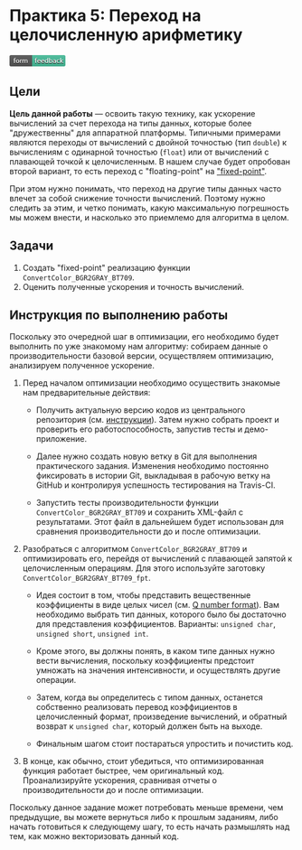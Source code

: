 # Практика 5: Переход на целочисленную арифметику

[![Feedback](feedback.png)][feedback_day5]

## Цели

__Цель данной работы__ — освоить такую технику, как ускорение вычислений за счет
перехода на типы данных, которые более "дружественны" для аппаратной платформы.
Типичными примерами являются переходы от вычислений с двойной точностью (тип
`double`) к вычислениям с одинарной точностью (`float`) или от вычислений с
плавающей точкой к целочисленным. В нашем случае будет опробован второй вариант,
то есть переход c "floating-point" на ["fixed-point"][fixed-point].

При этом нужно понимать, что переход на другие типы данных часто влечет за собой
снижение точности вычислений. Поэтому нужно следить за этим, и четко понимать,
какую максимальную погрешность мы можем внести, и насколько это приемлемо для
алгоритма в целом.

## Задачи

  1. Создать "fixed-point" реализацию функции `ConvertColor_BGR2GRAY_BT709`.
  1. Оценить полученные ускорения и точность вычислений.

## Инструкция по выполнению работы

Поскольку это очередной шаг в оптимизации, его необходимо будет выполнить по уже
знакомому нам алгоритму: собираем данные о производительности базовой версии,
осуществляем оптимизацию, анализируем полученное ускорение.

  1. Перед началом оптимизации необходимо осуществить знакомые нам
     предварительные действия:

     - Получить актуальную версию кодов из центрального репозитория (см.
       [инструкции][git-update]). Затем нужно собрать проект и проверить его
       работоспособность, запустив тесты и демо-приложение.

     - Далее нужно создать новую ветку в Git для выполнения практического
       задания. Изменения необходимо постоянно фиксировать в истории Git,
       выкладывая в рабочую ветку на GitHub и контролируя успешность
       тестирования на Travis-CI.

     - Запустить тесты производительности функции `ConvertColor_BGR2GRAY_BT709`
       и сохранить XML-файл с результатами. Этот файл в дальнейшем будет
       использован для сравнения производительности до и после оптимизации.

  1. Разобраться с алгоритмом `ConvertColor_BGR2GRAY_BT709` и оптимизировать
     его, перейдя от вычислений с плавающей запятой к целочисленным операциям.
     Для этого используйте заготовку `ConvertColor_BGR2GRAY_BT709_fpt`.

     - Идея состоит в том, чтобы представить вещественные коэффициенты в виде
       целых чисел (см. [Q number format][qmn]). Вам необходимо выбрать тип
       данных, которого было бы достаточно для представления коэффициентов.
       Варианты: `unsigned char`, `unsigned short`, `unsigned int`.

     - Кроме этого, вы должны понять, в каком типе данных нужно вести
       вычисления, поскольку коэффициенты предстоит умножать на значения
       интенсивности, и осуществлять другие операции.

     - Затем, когда вы определитесь с типом данных, останется собственно
       реализовать перевод коэффициентов в целочисленный формат, произведение
       вычислений, и обратный возврат к `unsigned char`, который должен быть на
       выходе.

     - Финальным шагом стоит постараться упростить и почистить код.

  1. В конце, как обычно, стоит убедиться, что оптимизированная функция работает
     быстрее, чем оригинальный код. Проанализируйте ускорения, сравнивая отчеты
     о производительности до и после оптимизации.

Поскольку данное задание может потребовать меньше времени, чем предыдущие, вы
можете вернуться либо к прошлым заданиям, либо начать готовиться к следующему
шагу, то есть начать размышлять над тем, как можно векторизовать данный код.

<!-- LINKS -->

[feedback_day5]: https://docs.google.com/forms/d/1F8nL_jIJQsE4StaTukjlIJ-W93Zfvxyukh0YmltRDzQ/viewform
[fixed-point]:   https://en.wikipedia.org/wiki/Fixed-point_arithmetic
[git-update]:    https://github.com/itseez-academy/itseez-ws-2016-practice/blob/master/docs/practice2-profiling-and-benchmarking.md#Получение-актуальной-версии-исходных-файлов
[qmn]:           https://en.wikipedia.org/wiki/Q_%28number_format%29
